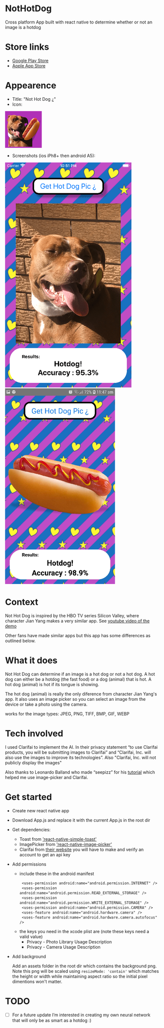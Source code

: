 # NotHotDog
Cross platform App built with react native to determine whether or not an image is a hotdog

# Store links

 - [Google Play Store](https://apps.apple.com/us/app/not-hot-dog/id1523654226)
 - [Apple App Store](https://apps.apple.com/us/app/not-hot-dog/id1523654226)

# Appearence
 
 - Title: "Not Hot Dog ¿"
 - Icon: 

![icon](https://github.com/DevonTomatoSandwich/NotHotDog/blob/master/github_images/logo_120.png)

 - Screenshots (ios iPh8+ then android A5):

![ios](https://github.com/DevonTomatoSandwich/NotHotDog/blob/master/github_images/screenshot_ios_doghot.png)            ![android](https://github.com/DevonTomatoSandwich/NotHotDog/blob/master/github_images/screenshot_android_hotdog.png)

# Context

Not Hot Dog is inspired by the HBO TV series Silicon Valley, where character Jian Yang makes a very similar app. See
[youtube video of the demo](https://youtu.be/vIci3C4JkL0?t=53) 

Other fans have made similar apps but this app has some differences as outlined below.

# What it does

Not Hot Dog can determine if an image is a hot dog or not a hot dog. 
A hot dog can either be a hotdog (the fast food) or a dog (animal) that is hot. A hot dog (animal) is hot if its tongue is showing.

The hot dog (animal) is really the only diference from character Jian Yang's app. It also uses an image picker so you can select an image from the device or take a photo using the camera.

works for the image types: JPEG, PNG, TIFF, BMP, GIF, WEBP

# Tech involved

I used Clarifai to implement the AI. In their privacy statement “to use Clarifai products, you will be submitting images to Clarifai” and “Clarifai, Inc. will also use the images to improve its technologies”. Also "Clarifai, Inc. will not publicly display the images"

Also thanks to Leonardo Balland who made “seepizz” for his [tutorial](https://codeburst.io/how-to-build-a-visual-recognition-mobile-app-in-2-days-with-react-native-and-clarifai-3801f0901704) which helped me use image-picker and Clarifai. 


# Get started

- Create new react native app
- Download App.js and replace it with the current App.js in the root dir
- Get dependencies:

  - Toast from ['react-native-simple-toast'](https://www.npmjs.com/package/react-native-simple-toast)
  - ImagePicker from ['react-native-image-picker'](https://www.npmjs.com/package/react-native-image-picker)
  - Clarifai from [their website](https://www.clarifai.com/) you will have to make and verify an account to get an api key
  
- Add permissions
  - include these in the android manifest
    ```
     <uses-permission android:name="android.permission.INTERNET" />
     <uses-permission android:name="android.permission.READ_EXTERNAL_STORAGE" />
     <uses-permission android:name="android.permission.WRITE_EXTERNAL_STORAGE" />
     <uses-permission android:name="android.permission.CAMERA" />
     <uses-feature android:name="android.hardware.camera" />
     <uses-feature android:name="android.hardware.camera.autofocus" />
    ```
  - the keys you need in the xcode plist are (note these keys need a valid value)
    - Privacy - Photo Library Usage Description
    - Privacy - Camera Usage Description
    
- Add background

  Add an assets folder in the root dir which contains the background png. 
  Note this png will be scaled using `resizeMode: 'contain'` which matches the height or width
  while maintaining aspect ratio so the initial pixel dimentions won't matter.

# TODO
- [ ] For a future update I’m interested in creating my own neural network that will only be as smart as a hotdog :) 
